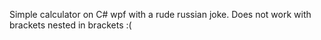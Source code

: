 Simple calculator on C# wpf with a rude russian joke.
Does not work with brackets nested in brackets :(
